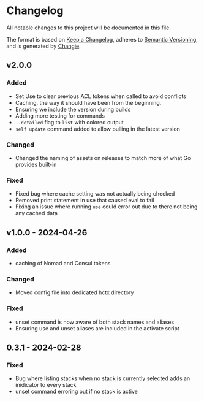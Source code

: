# Changelog
All notable changes to this project will be documented in this file.

The format is based on [Keep a Changelog](https://keepachangelog.com/en/1.0.0/),
adheres to [Semantic Versioning](https://semver.org/spec/v2.0.0.html),
and is generated by [Changie](https://github.com/miniscruff/changie).


## v2.0.0
### Added
* Set Use to clear previous ACL tokens when called to avoid conflicts
* Caching, the way it should have been from the beginning.
* Ensuring we include the version during builds
* Adding more testing for commands
* `--detailed` flag to `list` with colored output
* `self update` command added to allow pulling in the latest version
### Changed
* Changed the naming of assets on releases to match more of what Go provides built-in
### Fixed
* Fixed bug where cache setting was not actually being checked
* Removed print statement in use that caused eval to fail
* Fixing an issue where running `use` could error out due to there not being any cached data

## v1.0.0 - 2024-04-26
### Added
* caching of Nomad and Consul tokens
### Changed
* Moved config file into dedicated hctx directory
### Fixed
* unset command is now aware of both stack names and aliases
* Ensuring use and unset aliases are included in the activate script

## 0.3.1 - 2024-02-28
### Fixed
* Bug where listing stacks when no stack is currently selected adds an inidicator to every stack
* unset command erroring out if no stack is active
